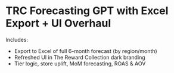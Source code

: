 # TRC Forecasting GPT with Excel Export + UI Overhaul

Includes:
- Export to Excel of full 6-month forecast (by region/month)
- Refreshed UI in The Reward Collection dark branding
- Tier logic, store uplift, MoM forecasting, ROAS & AOV